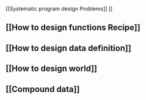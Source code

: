 
[[Systematic program design Problems]]
[[
## [[How to design functions Recipe]]
## [[How to design data definition]]
## [[How to design world]]
## [[Compound data]]




